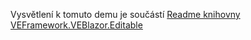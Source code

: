 Vysvětlení k tomuto demu je součástí [Readme knihovny VEFramework.VEBlazor.Editable](https://github.com/fyziktom/VirtualEconomyFramework/tree/main/VirtualEconomyFramework/VEFramework.VEBlazor.Editable)
